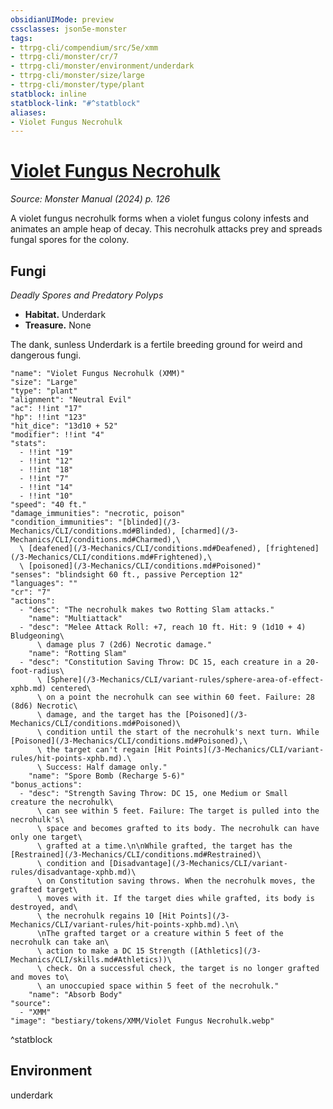 ```yaml
---
obsidianUIMode: preview
cssclasses: json5e-monster
tags:
- ttrpg-cli/compendium/src/5e/xmm
- ttrpg-cli/monster/cr/7
- ttrpg-cli/monster/environment/underdark
- ttrpg-cli/monster/size/large
- ttrpg-cli/monster/type/plant
statblock: inline
statblock-link: "#^statblock"
aliases:
- Violet Fungus Necrohulk
---
```

# [Violet Fungus Necrohulk](3-Mechanics\CLI\bestiary\plant/violet-fungus-necrohulk-xmm.md)
*Source: Monster Manual (2024) p. 126*  

A violet fungus necrohulk forms when a violet fungus colony infests and animates an ample heap of decay. This necrohulk attacks prey and spreads fungal spores for the colony.

## Fungi

*Deadly Spores and Predatory Polyps*

- **Habitat.** Underdark  
- **Treasure.** None  

The dank, sunless Underdark is a fertile breeding ground for weird and dangerous fungi.

```statblock
"name": "Violet Fungus Necrohulk (XMM)"
"size": "Large"
"type": "plant"
"alignment": "Neutral Evil"
"ac": !!int "17"
"hp": !!int "123"
"hit_dice": "13d10 + 52"
"modifier": !!int "4"
"stats":
  - !!int "19"
  - !!int "12"
  - !!int "18"
  - !!int "7"
  - !!int "14"
  - !!int "10"
"speed": "40 ft."
"damage_immunities": "necrotic, poison"
"condition_immunities": "[blinded](/3-Mechanics/CLI/conditions.md#Blinded), [charmed](/3-Mechanics/CLI/conditions.md#Charmed),\
  \ [deafened](/3-Mechanics/CLI/conditions.md#Deafened), [frightened](/3-Mechanics/CLI/conditions.md#Frightened),\
  \ [poisoned](/3-Mechanics/CLI/conditions.md#Poisoned)"
"senses": "blindsight 60 ft., passive Perception 12"
"languages": ""
"cr": "7"
"actions":
  - "desc": "The necrohulk makes two Rotting Slam attacks."
    "name": "Multiattack"
  - "desc": "Melee Attack Roll: +7, reach 10 ft. Hit: 9 (1d10 + 4) Bludgeoning\
      \ damage plus 7 (2d6) Necrotic damage."
    "name": "Rotting Slam"
  - "desc": "Constitution Saving Throw: DC 15, each creature in a 20-foot-radius\
      \ [Sphere](/3-Mechanics/CLI/variant-rules/sphere-area-of-effect-xphb.md) centered\
      \ on a point the necrohulk can see within 60 feet. Failure: 28 (8d6) Necrotic\
      \ damage, and the target has the [Poisoned](/3-Mechanics/CLI/conditions.md#Poisoned)\
      \ condition until the start of the necrohulk's next turn. While [Poisoned](/3-Mechanics/CLI/conditions.md#Poisoned),\
      \ the target can't regain [Hit Points](/3-Mechanics/CLI/variant-rules/hit-points-xphb.md).\
      \ Success: Half damage only."
    "name": "Spore Bomb (Recharge 5-6)"
"bonus_actions":
  - "desc": "Strength Saving Throw: DC 15, one Medium or Small creature the necrohulk\
      \ can see within 5 feet. Failure: The target is pulled into the necrohulk's\
      \ space and becomes grafted to its body. The necrohulk can have only one target\
      \ grafted at a time.\n\nWhile grafted, the target has the [Restrained](/3-Mechanics/CLI/conditions.md#Restrained)\
      \ condition and [Disadvantage](/3-Mechanics/CLI/variant-rules/disadvantage-xphb.md)\
      \ on Constitution saving throws. When the necrohulk moves, the grafted target\
      \ moves with it. If the target dies while grafted, its body is destroyed, and\
      \ the necrohulk regains 10 [Hit Points](/3-Mechanics/CLI/variant-rules/hit-points-xphb.md).\n\
      \nThe grafted target or a creature within 5 feet of the necrohulk can take an\
      \ action to make a DC 15 Strength ([Athletics](/3-Mechanics/CLI/skills.md#Athletics))\
      \ check. On a successful check, the target is no longer grafted and moves to\
      \ an unoccupied space within 5 feet of the necrohulk."
    "name": "Absorb Body"
"source":
  - "XMM"
"image": "bestiary/tokens/XMM/Violet Fungus Necrohulk.webp"
```
^statblock

## Environment

underdark